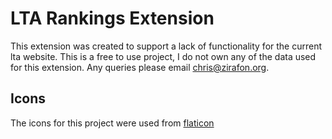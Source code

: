 # LTA Rankings Extension

This extension was created to support a lack of functionality for the current lta website. This is a free to use project, I do not own any of the data used for this extension. Any queries please email chris@zirafon.org.

## Icons

The icons for this project were used from [flaticon](https://www.flaticon.com/free-icons/excel)